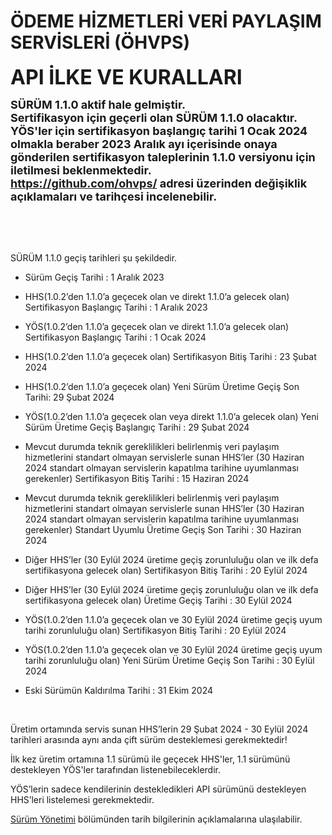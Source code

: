 #  ÖDEME HİZMETLERİ VERİ PAYLAŞIM SERVİSLERİ (ÖHVPS) 

**<font size=6>API İLKE VE KURALLARI  </font>**  

 <font size=4><b>SÜRÜM 1.1.0 aktif hale gelmiştir.<br>
Sertifikasyon için geçerli olan SÜRÜM 1.1.0 olacaktır.<br>
YÖS'ler için sertifikasyon başlangıç tarihi 1 Ocak 2024 olmakla beraber 2023 Aralık ayı içerisinde onaya gönderilen sertifikasyon taleplerinin 1.1.0 versiyonu için iletilmesi beklenmektedir.
<br>
 <https://github.com/ohvps/> adresi üzerinden değişiklik açıklamaları ve tarihçesi incelenebilir.<br></b></font>

<br/>


<br/>
<br/>

SÜRÜM 1.1.0 geçiş tarihleri şu şekildedir.

-	Sürüm Geçiş Tarihi : 1 Aralık 2023

-	HHS(1.0.2’den 1.1.0’a geçecek olan ve direkt 1.1.0’a gelecek olan) Sertifikasyon Başlangıç Tarihi : 1 Aralık 2023

-	YÖS(1.0.2’den 1.1.0’a geçecek olan ve direkt 1.1.0’a gelecek olan) Sertifikasyon Başlangıç Tarihi : 1 Ocak 2024

-	HHS(1.0.2’den 1.1.0’a geçecek olan) Sertifikasyon Bitiş Tarihi : 23 Şubat 2024

-	HHS(1.0.2’den 1.1.0’a geçecek olan) Yeni Sürüm Üretime Geçiş Son Tarihi: 29 Şubat 2024

-	YÖS(1.0.2’den 1.1.0’a geçecek olan veya direkt 1.1.0’a gelecek olan) Yeni Sürüm Üretime Geçiş Başlangıç Tarihi : 29 Şubat 2024

-	Mevcut durumda teknik gereklilikleri belirlenmiş veri paylaşım hizmetlerini standart olmayan servislerle sunan HHS’ler (30 Haziran 2024 standart olmayan servislerin kapatılma tarihine uyumlanması gerekenler) Sertifikasyon Bitiş Tarihi : 15 Haziran 2024

-	Mevcut durumda teknik gereklilikleri belirlenmiş veri paylaşım hizmetlerini standart olmayan servislerle sunan HHS’ler (30 Haziran 2024 standart olmayan servislerin kapatılma tarihine uyumlanması gerekenler) Standart Uyumlu Üretime Geçiş Son Tarihi : 30 Haziran 2024

-	Diğer HHS’ler (30 Eylül 2024 üretime geçiş zorunluluğu olan ve ilk defa sertifikasyona gelecek olan) Sertifikasyon Bitiş Tarihi : 20 Eylül 2024

-	Diğer HHS’ler (30 Eylül 2024 üretime geçiş zorunluluğu olan ve ilk defa sertifikasyona gelecek olan) Üretime Geçiş Tarihi : 30 Eylül 2024

-	YÖS(1.0.2’den 1.1.0’a geçecek olan ve 30 Eylül 2024 üretime geçiş uyum tarihi zorunluluğu olan) Sertifikasyon Bitiş Tarihi : 20 Eylül 2024

-	YÖS(1.0.2’den 1.1.0’a geçecek olan ve 30 Eylül 2024 üretime geçiş uyum tarihi zorunluluğu olan) Yeni Sürüm Üretime Geçiş Son Tarihi : 30 Eylül 2024

-	Eski Sürümün Kaldırılma Tarihi : 31 Ekim 2024
  

<br>


Üretim ortamında servis sunan HHS’lerin 29 Şubat 2024 - 30 Eylül 2024 tarihleri arasında aynı anda çift sürüm desteklemesi gerekmektedir!

İlk kez üretim ortamına 1.1 sürümü ile geçecek HHS'ler, 1.1 sürümünü destekleyen YÖS'ler tarafından listenebileceklerdir.

YÖS’lerin sadece kendilerinin destekledikleri API sürümünü destekleyen HHS’leri listelemesi gerekmektedir.


[Sürüm Yönetimi](surum-yonetimi) bölümünden tarih bilgilerinin açıklamalarına ulaşılabilir.


<br/>
<br/>
<br/>
<br/>
<br/>
<br/>
<br/>
<br/>
<br/>
<br/>
<br/>
<br/>
<br/>
<br/>
<br/>
<br/>
<br/>
<br/>
<br/>
<br/>
<br/>
<br/>
<br/>